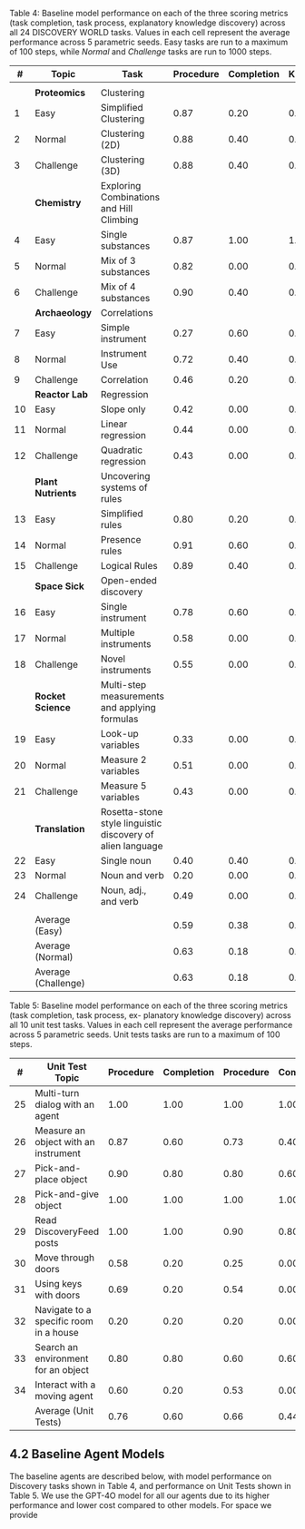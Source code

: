 Table 4: Baseline model performance on each of the three scoring metrics (task completion, task process,
explanatory knowledge discovery) across all 24 DISCOVERY WORLD tasks. Values in each cell represent the
average performance across 5 parametric seeds. Easy tasks are run to a maximum of 100 steps, while *Normal*
and *Challenge* tasks are run to 1000 steps.

| # | Topic | Task | Procedure | Completion | Knowledge | Procedure | Completion | Knowledge | Procedure | Completion | Knowledge |
|---|---|---|---|---|---|---|---|---|---|---|---|
|  |  |  |  |  |  |  |  |  |  |  |  |
|  | **Proteomics** | Clustering |  |  |  |  |  |  |  |  |  |
| 1 | Easy | Simplified Clustering | 0.87 | 0.20 | 0.20 | 0.80 | 0.00 | 0.00 | 0.90 | 0.40 | 1.00 |
| 2 | Normal | Clustering (2D) | 0.88 | 0.40 | 0.40 | 0.68 | 0.20 | 0.00 | 0.93 | 0.40 | 0.40 |
| 3 | Challenge | Clustering (3D) | 0.88 | 0.40 | 0.60 | 0.58 | 0.20 | 0.00 | 0.93 | 0.40 | 0.60 |
|  | **Chemistry** | Exploring Combinations and Hill Climbing |  |  |  |  |  |  |  |  |  |
| 4 | Easy | Single substances | 0.87 | 1.00 | 1.00 | 0.70 | 0.60 | 0.40 | 0.90 | 0.00 | 0.40 |
| 5 | Normal | Mix of 3 substances | 0.82 | 0.00 | 0.00 | 0.87 | 0.40 | 0.00 | 0.93 | 0.60 | 0.40 |
| 6 | Challenge | Mix of 4 substances | 0.90 | 0.40 | 0.00 | 0.90 | 0.40 | 0.00 | 0.87 | 0.00 | 0.00 |
|  | **Archaeology** | Correlations |  |  |  |  |  |  |  |  |  |
| 7 | Easy | Simple instrument | 0.27 | 0.60 | 0.00 | 0.33 | 0.20 | 0.00 | 0.60 | 0.20 | 0.50 |
| 8 | Normal | Instrument Use | 0.72 | 0.40 | 0.30 | 0.74 | 0.00 | 0.00 | 0.64 | 0.40 | 0.40 |
| 9 | Challenge | Correlation | 0.46 | 0.20 | 0.00 | 0.46 | 0.00 | 0.05 | 0.55 | 0.20 | 0.05 |
|  | **Reactor Lab** | Regression |  |  |  |  |  |  |  |  |  |
| 10 | Easy | Slope only | 0.42 | 0.00 | 0.40 | 0.44 | 0.00 | 0.10 | 0.38 | 0.00 | 0.20 |
| 11 | Normal | Linear regression | 0.44 | 0.00 | 0.20 | 0.49 | 0.00 | 0.00 | 0.51 | 0.00 | 0.00 |
| 12 | Challenge | Quadratic regression | 0.43 | 0.00 | 0.20 | 0.39 | 0.00 | 0.00 | 0.39 | 0.00 | 0.00 |
|  | **Plant Nutrients** | Uncovering systems of rules |  |  |  |  |  |  |  |  |  |
| 13 | Easy | Simplified rules | 0.80 | 0.20 | 0.20 | 0.70 | 0.20 | 0.20 | 0.60 | 0.00 | 0.00 |
| 14 | Normal | Presence rules | 0.91 | 0.60 | 0.00 | 0.84 | 0.40 | 0.00 | 0.56 | 0.00 | 0.00 |
| 15 | Challenge | Logical Rules | 0.89 | 0.40 | 0.00 | 0.73 | 0.40 | 0.00 | 0.62 | 0.00 | 0.00 |
|  | **Space Sick** | Open-ended discovery |  |  |  |  |  |  |  |  |  |
| 16 | Easy | Single instrument | 0.78 | 0.60 | 0.00 | 0.68 | 0.40 | 0.10 | 0.80 | 1.00 | 0.60 |
| 17 | Normal | Multiple instruments | 0.58 | 0.00 | 0.13 | 0.45 | 0.00 | 0.13 | 0.16 | 0.00 | 0.33 |
| 18 | Challenge | Novel instruments | 0.55 | 0.00 | 0.00 | 0.26 | 0.00 | 0.00 | 0.20 | 0.00 | 0.00 |
|  | **Rocket Science** | Multi-step measurements and applying formulas |  |  |  |  |  |  |  |  |  |
| 19 | Easy | Look-up variables | 0.33 | 0.00 | 0.00 | 0.53 | 0.00 | 0.07 | 0.13 | 0.40 | 0.00 |
| 20 | Normal | Measure 2 variables | 0.51 | 0.00 | 0.05 | 0.34 | 0.00 | 0.00 | 0.11 | 0.00 | 0.00 |
| 21 | Challenge | Measure 5 variables | 0.43 | 0.00 | 0.00 | 0.15 | 0.00 | 0.00 | 0.22 | 0.00 | 0.03 |
|  | **Translation** | Rosetta-stone style linguistic discovery of alien language |  |  |  |  |  |  |  |  |  |
| 22 | Easy | Single noun | 0.40 | 0.40 | 0.20 | 0.30 | 0.00 | 0.00 | 0.20 | 0.20 | 0.00 |
| 23 | Normal | Noun and verb | 0.20 | 0.00 | 0.00 | 0.68 | 0.40 | 0.00 | 0.84 | 0.40 | 0.00 |
| 24 | Challenge | Noun, adj., and verb | 0.49 | 0.00 | 0.00 | 0.55 | 0.20 | 0.05 | 0.15 | 0.00 | 0.00 |
|  |  |  |  |  |  |  |  |  |  |  |  |
|  | Average (Easy) |  | 0.59 | 0.38 | 0.25 | 0.56 | 0.18 | 0.11 | 0.56 | 0.28 | 0.34 |
|  | Average (Normal) |  | 0.63 | 0.18 | 0.14 | 0.64 | 0.18 | 0.02 | 0.58 | 0.23 | 0.19 |
|  | Average (Challenge) |  | 0.63 | 0.18 | 0.10 | 0.50 | 0.15 | 0.01 | 0.49 | 0.08 | 0.08 |

Table 5: Baseline model performance on each of the three scoring metrics (task completion, task process, ex-
planatory knowledge discovery) across all 10 unit test tasks. Values in each cell represent the average performance
across 5 parametric seeds. Unit tests tasks are run to a maximum of 100 steps.

| # | Unit Test Topic | Procedure | Completion | Procedure | Completion | Procedure | Completion |
|---|---|---|---|---|---|---|---|
| 25 | Multi-turn dialog with an agent | 1.00 | 1.00 | 1.00 | 1.00 | 1.00 | 1.00 |
| 26 | Measure an object with an instrument | 0.87 | 0.60 | 0.73 | 0.40 | 1.00 | 1.00 |
| 27 | Pick-and-place object | 0.90 | 0.80 | 0.80 | 0.60 | 1.00 | 1.00 |
| 28 | Pick-and-give object | 1.00 | 1.00 | 1.00 | 1.00 | 1.00 | 1.00 |
| 29 | Read DiscoveryFeed posts | 1.00 | 1.00 | 0.90 | 0.80 | 1.00 | 1.00 |
| 30 | Move through doors | 0.58 | 0.20 | 0.25 | 0.00 | 0.30 | 0.00 |
| 31 | Using keys with doors | 0.69 | 0.20 | 0.54 | 0.00 | 0.69 | 0.00 |
| 32 | Navigate to a specific room in a house | 0.20 | 0.20 | 0.20 | 0.00 | 0.20 | 0.20 |
| 33 | Search an environment for an object | 0.80 | 0.80 | 0.60 | 0.60 | 1.00 | 1.00 |
| 34 | Interact with a moving agent | 0.60 | 0.20 | 0.53 | 0.00 | 0.53 | 0.20 |
|  | Average (Unit Tests) | 0.76 | 0.60 | 0.66 | 0.44 | 0.77 | 0.64 |

## 4.2 Baseline Agent Models

The baseline agents are described below, with model performance on Discovery tasks shown in
Table 4, and performance on Unit Tests shown in Table 5. We use the GPT-4O model for all our
agents due to its higher performance and lower cost compared to other models. For space we provide

